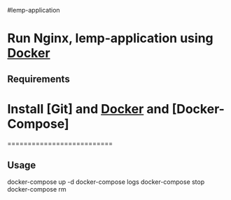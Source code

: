 #lemp-application

Run Nginx, lemp-application using [Docker]
==========================
## Requirements
Install [Git] and [Docker] and [Docker-Compose]
==========================
[Docker]:                      https://www.docker.io/
[Compose]:                     http://docs.docker.com/compose/install/

==========================
## Usage

docker-compose up -d
docker-compose logs
docker-compose stop
docker-compose rm
